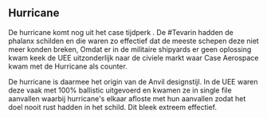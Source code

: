 ## Hurricane

De hurricane komt nog uit het case tijdperk . De #Tevarin hadden de phalanx schilden en die waren zo effectief dat de meeste schepen deze niet meer konden breken, Omdat er in de militaire shipyards er geen oplossing kwam keek de UEE uitzonderlijk naar de civiele markt waar Case Aerospace kwam met de Hurricane als counter.

De hurricane is daarmee het origin van de Anvil designstijl.
In de UEE waren deze vaak met 100% ballistic uitgevoerd en kwamen ze in single file aanvallen waarbij hurricane's elkaar afloste met hun aanvallen zodat het doel nooit rust hadden in het schild. Dit bleek extreem effectief.
